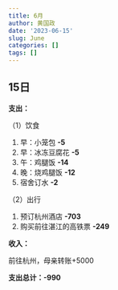 ```yaml
---
title: 6月
author: 黄国政
date: '2023-06-15'
slug: June
categories: []
tags: []
---
```


<!--more-->

## 15日

**支出：**

（1）饮食

1. 早：小笼包 **-5**
2. 早：冰冻豆腐花 **-5**
3. 午：鸡腿饭 **-14**
4. 晚：烧鸡腿饭 **-12**
5. 宿舍订水 **-2**

（2）出行

1. 预订杭州酒店 **-703**
2. 购买前往湛江的高铁票 **-249**

**收入：**

前往杭州，母亲转账+5000

**支出总计：-990**